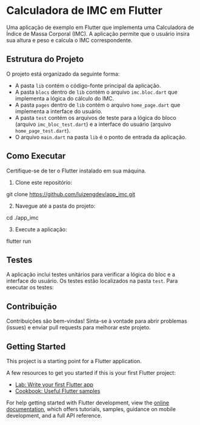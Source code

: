 # Calculadora de IMC em Flutter

Uma aplicação de exemplo em Flutter que implementa uma Calculadora de Índice de Massa Corporal (IMC). A aplicação permite que o usuário insira sua altura e peso e calcula o IMC correspondente.

## Estrutura do Projeto

O projeto está organizado da seguinte forma:

- A pasta `lib` contém o código-fonte principal da aplicação.
- A pasta `blocs` dentro de `lib` contém o arquivo `imc.bloc.dart` que implementa a lógica do cálculo do IMC.
- A pasta `pages` dentro de `lib` contém o arquivo `home_page.dart` que implementa a interface do usuário.
- A pasta `test` contém os arquivos de teste para a lógica do bloco (arquivo `imc_bloc_test.dart`) e a interface do usuário (arquivo `home_page_test.dart`).
- O arquivo `main.dart` na pasta `lib` é o ponto de entrada da aplicação.

## Como Executar

Certifique-se de ter o Flutter instalado em sua máquina.

1. Clone este repositório:

git clone https://github.com/luizengdev/app_imc.git

2. Navegue até a pasta do projeto:

cd ./app_imc

3. Execute a aplicação:

flutter run

## Testes

A aplicação inclui testes unitários para verificar a lógica do bloc e a interface do usuário. Os testes estão localizados na pasta `test`. Para executar os testes:

## Contribuição

Contribuições são bem-vindas! Sinta-se à vontade para abrir problemas (issues) e enviar pull requests para melhorar este projeto.

## Getting Started

This project is a starting point for a Flutter application.

A few resources to get you started if this is your first Flutter project:

- [Lab: Write your first Flutter app](https://docs.flutter.dev/get-started/codelab)
- [Cookbook: Useful Flutter samples](https://docs.flutter.dev/cookbook)

For help getting started with Flutter development, view the
[online documentation](https://docs.flutter.dev/), which offers tutorials,
samples, guidance on mobile development, and a full API reference.
